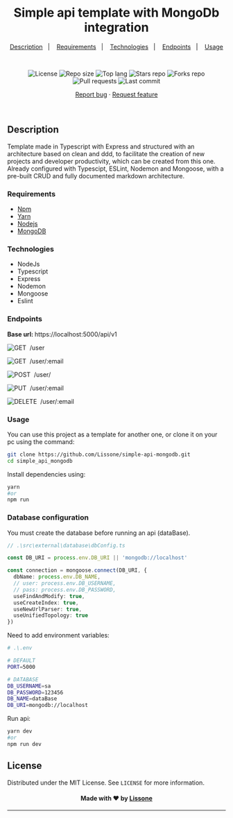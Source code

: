 <h1 align="center">
  Simple api template with MongoDb integration 
</h1>

<p align="center">
  <a href="#description">Description</a>&nbsp;&nbsp;&nbsp;|&nbsp;&nbsp;&nbsp;
  <a href="#requirements">Requirements</a>&nbsp;&nbsp;&nbsp;|&nbsp;&nbsp;&nbsp;
  <a href="#technologies">Technologies</a>&nbsp;&nbsp;&nbsp;|&nbsp;&nbsp;&nbsp;
  <a href="#endpoints">Endpoints</a>&nbsp;&nbsp;&nbsp;|&nbsp;&nbsp;&nbsp;
  <a href="#usage">Usage</a>
</p>
<br />
<p align="center">
  <img src="https://img.shields.io/static/v1?label=license&message=MIT" alt="License">
  <img src="https://img.shields.io/github/repo-size/Lissone/simple-api-mongodb" alt="Repo size" />
  <img src="https://img.shields.io/github/languages/top/Lissone/simple-api-mongodb" alt="Top lang" />
  <img src="https://img.shields.io/github/stars/Lissone/simple-api-mongodb" alt="Stars repo" />
  <img src="https://img.shields.io/github/forks/Lissone/simple-api-mongodb" alt="Forks repo" />
  <img src="https://img.shields.io/github/issues-pr/Lissone/simple-api-mongodb" alt="Pull requests" >
  <img src="https://img.shields.io/github/last-commit/Lissone/simple-api-mongodb" alt="Last commit" />
</p>

<p align="center">
  <a href="https://github.com/Lissone/simple-api-mongodb/issues">Report bug</a>
  ·
  <a href="https://github.com/Lissone/simple-api-mongodb/issues">Request feature</a>
</p>

<br />

## Description

Template made in Typescript with Express and structured with an architecture based on clean and ddd, to facilitate the creation of new projects and developer productivity, which can be created from this one. Already configured with Typescipt, ESLint, Nodemon and Mongoose, with a pre-built CRUD and fully documented markdown architecture.

### Requirements

* [Npm](https://www.npmjs.com/)
* [Yarn](https://yarnpkg.com/)
* [Nodejs](https://nodejs.org/en/)
* [MongoDB](https://docs.mongodb.com/manual/installation/)

### Technologies

* NodeJs
* Typescript
* Express
* Nodemon
* Mongoose
* Eslint

### Endpoints

<strong>Base url: </strong>https://localhost:5000/api/v1

![GET](https://img.shields.io/badge/-GET-70BB60?style=for-the-badge)&nbsp;
/user

![GET](https://img.shields.io/badge/-GET-70BB60?style=for-the-badge)&nbsp;
/user/:email

![POST](https://img.shields.io/badge/-POST-2991B8?style=for-the-badge)&nbsp; 
/user/

![PUT](https://img.shields.io/badge/-PUT-99768C?style=for-the-badge)&nbsp; 
/user/:email

![DELETE](https://img.shields.io/badge/-DELETE-DF807E?style=for-the-badge)&nbsp; 
/user/:email

### Usage

You can use this project as a template for another one, or clone it on your pc using the command:
```bash
git clone https://github.com/Lissone/simple-api-mongodb.git
cd simple_api_mongodb
```

Install dependencies using:
```bash
yarn
#or
npm run
```

### Database configuration

You must create the database before running an api (dataBase).
```typescript
// .\src\external\database\dbConfig.ts

const DB_URI = process.env.DB_URI || 'mongodb://localhost'

const connection = mongoose.connect(DB_URI, {
  dbName: process.env.DB_NAME,
  // user: process.env.DB_USERNAME,
  // pass: process.env.DB_PASSWORD,
  useFindAndModify: true,
  useCreateIndex: true,
  useNewUrlParser: true,
  useUnifiedTopology: true
})
```

Need to add environment variables:
```bash
# .\.env

# DEFAULT
PORT=5000

# DATABASE
DB_USERNAME=sa
DB_PASSWORD=123456
DB_NAME=dataBase
DB_URI=mongodb://localhost
```

Run api:
```bash
yarn dev
#or
npm run dev
```

## License

Distributed under the MIT License. See `LICENSE` for more information.

<h4 align="center">
  Made with ❤️ by <a href="https://github.com/Lissone" target="_blank">Lissone</a>
</h4>

<hr />
